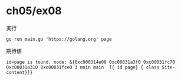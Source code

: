 # ch05/ex08

実行

```
go run main.go 'https://golang.org' page
```

期待値

```
id=page is found. node: &{0xc000314e00 0xc00031a3f0 0xc00031fc70 0xc00031a310 0xc00031fce0 3 main main  [{ id page} { class Site-content}]}
```
